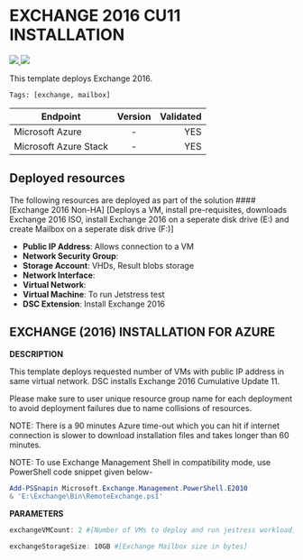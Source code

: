 # EXCHANGE 2016 CU11 INSTALLATION

<a href="https://portal.azure.com/#create/Microsoft.Template/uri/https%3A%2F%2Fraw.githubusercontent.com%2Fnimsim%2FTemplates%2Fmaster%2FExchange%2Fazuredeploy.json" target="_blank">
    <img src="http://azuredeploy.net/deploybutton.png"/>
</a>
<a href="http://armviz.io/#/?load=https%3A%2F%2Fraw.githubusercontent.com%2Fnimsim%2FTemplates%2Fmaster%2FExchange%2Fazuredeploy.json" target="_blank">
    <img src="http://armviz.io/visualizebutton.png"/>
</a>

This template deploys Exchange 2016.

`Tags: [exchange, mailbox]`

| Endpoint        | Version           | Validated  |
| ------------- |:-------------:| -----:|
| Microsoft Azure      | - | YES |
| Microsoft Azure Stack      | - |  YES |

## Deployed resources

The following resources are deployed as part of the solution
####[Exchange 2016 Non-HA]
[Deploys a VM, install pre-requisites, downloads Exchange 2016 ISO, install Exchange 2016 on a seperate disk drive (E:) and create Mailbox on a seperate disk drive (F:)]
+ **Public IP Address**: Allows connection to a VM
+ **Network Security Group**: 
+ **Storage Account**: VHDs, Result blobs storage
+ **Network Interface**: 
+ **Virtual Network**: 
+ **Virtual Machine**: To run Jetstress test
+ **DSC Extension**: Install Exchange 2016

## EXCHANGE (2016) INSTALLATION FOR AZURE ##


<b>DESCRIPTION</b>

This template deploys requested number of VMs with public IP address in same virtual network. DSC installs Exchange 2016 Cumulative Update 11.

Please make sure to user unique resource group name for each deployment to avoid deployment failures due to name collisions of resources.

NOTE: There is a 90 minutes Azure time-out which you can hit if internet connection is slower to download installation files and takes longer than 60 minutes.

NOTE: To use Exchange Management Shell in compatibility mode, use PowerShell code snippet given below-

```PowerShell
Add-PSSnapin Microsoft.Exchange.Management.PowerShell.E2010
& 'E:\Exchange\Bin\RemoteExchange.ps1'
```


<b>PARAMETERS</b>
```PowerShell
exchangeVMCount: 2 #[Number of VMs to deploy and run jestress workload]

exchangeStorageSize: 10GB #[Exchange Mailbox size in bytes]
```
